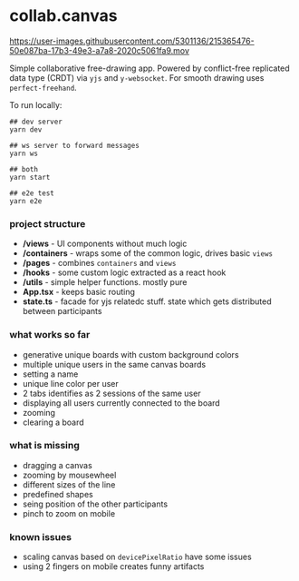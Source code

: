 # collab.canvas

https://user-images.githubusercontent.com/5301136/215365476-50e087ba-17b3-49e3-a7a8-2020c5061fa9.mov

Simple collaborative free-drawing app. Powered by conflict-free replicated data type (CRDT) via `yjs` and `y-websocket`. For smooth drawing uses `perfect-freehand`.

To run locally:

```
## dev server
yarn dev

## ws server to forward messages
yarn ws

## both
yarn start

## e2e test
yarn e2e

```

### project structure

-   **/views** - UI components without much logic
-   **/containers** - wraps some of the common logic, drives basic `views`
-   **/pages** - combines `containers` and `views`
-   **/hooks** - some custom logic extracted as a react hook
-   **/utils** - simple helper functions. mostly pure
-   **App.tsx** - keeps basic routing
-   **state.ts** - facade for yjs relatedc stuff. state which gets distributed between participants

### what works so far

-   generative unique boards with custom background colors
-   multiple unique users in the same canvas boards
-   setting a name
-   unique line color per user
-   2 tabs identifies as 2 sessions of the same user
-   displaying all users currently connected to the board
-   zooming
-   clearing a board

### what is missing

-   dragging a canvas
-   zooming by mousewheel
-   different sizes of the line
-   predefined shapes
-   seing position of the other participants
-   pinch to zoom on mobile

### known issues

-   scaling canvas based on `devicePixelRatio` have some issues
-   using 2 fingers on mobile creates funny artifacts
